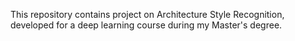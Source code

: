 This repository contains project on Architecture Style Recognition, developed for a deep learning course during my Master's degree.
